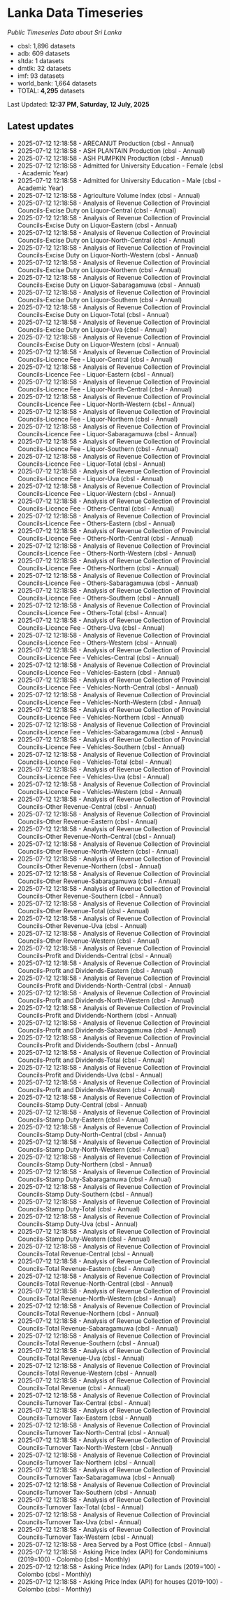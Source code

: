 # Lanka Data Timeseries
*Public Timeseries Data about Sri Lanka*

* cbsl: 1,896 datasets
* adb: 609 datasets
* sltda: 1 datasets
* dmtlk: 32 datasets
* imf: 93 datasets
* world_bank: 1,664 datasets
* TOTAL: **4,295** datasets

Last Updated: **12:37 PM, Saturday, 12 July, 2025**

## Latest updates

* 2025-07-12 12:18:58 - ARECANUT Production (cbsl - Annual)
* 2025-07-12 12:18:58 - ASH PLANTAIN Production (cbsl - Annual)
* 2025-07-12 12:18:58 - ASH PUMPKIN Production (cbsl - Annual)
* 2025-07-12 12:18:58 - Admitted for University Education - Female (cbsl - Academic Year)
* 2025-07-12 12:18:58 - Admitted for University Education - Male (cbsl - Academic Year)
* 2025-07-12 12:18:58 - Agriculture Volume Index (cbsl - Annual)
* 2025-07-12 12:18:58 - Analysis of Revenue Collection of Provincial Councils-Excise Duty on Liquor-Central (cbsl - Annual)
* 2025-07-12 12:18:58 - Analysis of Revenue Collection of Provincial Councils-Excise Duty on Liquor-Eastern (cbsl - Annual)
* 2025-07-12 12:18:58 - Analysis of Revenue Collection of Provincial Councils-Excise Duty on Liquor-North-Central (cbsl - Annual)
* 2025-07-12 12:18:58 - Analysis of Revenue Collection of Provincial Councils-Excise Duty on Liquor-North-Western (cbsl - Annual)
* 2025-07-12 12:18:58 - Analysis of Revenue Collection of Provincial Councils-Excise Duty on Liquor-Northern (cbsl - Annual)
* 2025-07-12 12:18:58 - Analysis of Revenue Collection of Provincial Councils-Excise Duty on Liquor-Sabaragamuwa (cbsl - Annual)
* 2025-07-12 12:18:58 - Analysis of Revenue Collection of Provincial Councils-Excise Duty on Liquor-Southern (cbsl - Annual)
* 2025-07-12 12:18:58 - Analysis of Revenue Collection of Provincial Councils-Excise Duty on Liquor-Total (cbsl - Annual)
* 2025-07-12 12:18:58 - Analysis of Revenue Collection of Provincial Councils-Excise Duty on Liquor-Uva (cbsl - Annual)
* 2025-07-12 12:18:58 - Analysis of Revenue Collection of Provincial Councils-Excise Duty on Liquor-Western (cbsl - Annual)
* 2025-07-12 12:18:58 - Analysis of Revenue Collection of Provincial Councils-Licence Fee - Liquor-Central (cbsl - Annual)
* 2025-07-12 12:18:58 - Analysis of Revenue Collection of Provincial Councils-Licence Fee - Liquor-Eastern (cbsl - Annual)
* 2025-07-12 12:18:58 - Analysis of Revenue Collection of Provincial Councils-Licence Fee - Liquor-North-Central (cbsl - Annual)
* 2025-07-12 12:18:58 - Analysis of Revenue Collection of Provincial Councils-Licence Fee - Liquor-North-Western (cbsl - Annual)
* 2025-07-12 12:18:58 - Analysis of Revenue Collection of Provincial Councils-Licence Fee - Liquor-Northern (cbsl - Annual)
* 2025-07-12 12:18:58 - Analysis of Revenue Collection of Provincial Councils-Licence Fee - Liquor-Sabaragamuwa (cbsl - Annual)
* 2025-07-12 12:18:58 - Analysis of Revenue Collection of Provincial Councils-Licence Fee - Liquor-Southern (cbsl - Annual)
* 2025-07-12 12:18:58 - Analysis of Revenue Collection of Provincial Councils-Licence Fee - Liquor-Total (cbsl - Annual)
* 2025-07-12 12:18:58 - Analysis of Revenue Collection of Provincial Councils-Licence Fee - Liquor-Uva (cbsl - Annual)
* 2025-07-12 12:18:58 - Analysis of Revenue Collection of Provincial Councils-Licence Fee - Liquor-Western (cbsl - Annual)
* 2025-07-12 12:18:58 - Analysis of Revenue Collection of Provincial Councils-Licence Fee - Others-Central (cbsl - Annual)
* 2025-07-12 12:18:58 - Analysis of Revenue Collection of Provincial Councils-Licence Fee - Others-Eastern (cbsl - Annual)
* 2025-07-12 12:18:58 - Analysis of Revenue Collection of Provincial Councils-Licence Fee - Others-North-Central (cbsl - Annual)
* 2025-07-12 12:18:58 - Analysis of Revenue Collection of Provincial Councils-Licence Fee - Others-North-Western (cbsl - Annual)
* 2025-07-12 12:18:58 - Analysis of Revenue Collection of Provincial Councils-Licence Fee - Others-Northern (cbsl - Annual)
* 2025-07-12 12:18:58 - Analysis of Revenue Collection of Provincial Councils-Licence Fee - Others-Sabaragamuwa (cbsl - Annual)
* 2025-07-12 12:18:58 - Analysis of Revenue Collection of Provincial Councils-Licence Fee - Others-Southern (cbsl - Annual)
* 2025-07-12 12:18:58 - Analysis of Revenue Collection of Provincial Councils-Licence Fee - Others-Total (cbsl - Annual)
* 2025-07-12 12:18:58 - Analysis of Revenue Collection of Provincial Councils-Licence Fee - Others-Uva (cbsl - Annual)
* 2025-07-12 12:18:58 - Analysis of Revenue Collection of Provincial Councils-Licence Fee - Others-Western (cbsl - Annual)
* 2025-07-12 12:18:58 - Analysis of Revenue Collection of Provincial Councils-Licence Fee - Vehicles-Central (cbsl - Annual)
* 2025-07-12 12:18:58 - Analysis of Revenue Collection of Provincial Councils-Licence Fee - Vehicles-Eastern (cbsl - Annual)
* 2025-07-12 12:18:58 - Analysis of Revenue Collection of Provincial Councils-Licence Fee - Vehicles-North-Central (cbsl - Annual)
* 2025-07-12 12:18:58 - Analysis of Revenue Collection of Provincial Councils-Licence Fee - Vehicles-North-Western (cbsl - Annual)
* 2025-07-12 12:18:58 - Analysis of Revenue Collection of Provincial Councils-Licence Fee - Vehicles-Northern (cbsl - Annual)
* 2025-07-12 12:18:58 - Analysis of Revenue Collection of Provincial Councils-Licence Fee - Vehicles-Sabaragamuwa (cbsl - Annual)
* 2025-07-12 12:18:58 - Analysis of Revenue Collection of Provincial Councils-Licence Fee - Vehicles-Southern (cbsl - Annual)
* 2025-07-12 12:18:58 - Analysis of Revenue Collection of Provincial Councils-Licence Fee - Vehicles-Total (cbsl - Annual)
* 2025-07-12 12:18:58 - Analysis of Revenue Collection of Provincial Councils-Licence Fee - Vehicles-Uva (cbsl - Annual)
* 2025-07-12 12:18:58 - Analysis of Revenue Collection of Provincial Councils-Licence Fee - Vehicles-Western (cbsl - Annual)
* 2025-07-12 12:18:58 - Analysis of Revenue Collection of Provincial Councils-Other Revenue-Central (cbsl - Annual)
* 2025-07-12 12:18:58 - Analysis of Revenue Collection of Provincial Councils-Other Revenue-Eastern (cbsl - Annual)
* 2025-07-12 12:18:58 - Analysis of Revenue Collection of Provincial Councils-Other Revenue-North-Central (cbsl - Annual)
* 2025-07-12 12:18:58 - Analysis of Revenue Collection of Provincial Councils-Other Revenue-North-Western (cbsl - Annual)
* 2025-07-12 12:18:58 - Analysis of Revenue Collection of Provincial Councils-Other Revenue-Northern (cbsl - Annual)
* 2025-07-12 12:18:58 - Analysis of Revenue Collection of Provincial Councils-Other Revenue-Sabaragamuwa (cbsl - Annual)
* 2025-07-12 12:18:58 - Analysis of Revenue Collection of Provincial Councils-Other Revenue-Southern (cbsl - Annual)
* 2025-07-12 12:18:58 - Analysis of Revenue Collection of Provincial Councils-Other Revenue-Total (cbsl - Annual)
* 2025-07-12 12:18:58 - Analysis of Revenue Collection of Provincial Councils-Other Revenue-Uva (cbsl - Annual)
* 2025-07-12 12:18:58 - Analysis of Revenue Collection of Provincial Councils-Other Revenue-Western (cbsl - Annual)
* 2025-07-12 12:18:58 - Analysis of Revenue Collection of Provincial Councils-Profit and Dividends-Central (cbsl - Annual)
* 2025-07-12 12:18:58 - Analysis of Revenue Collection of Provincial Councils-Profit and Dividends-Eastern (cbsl - Annual)
* 2025-07-12 12:18:58 - Analysis of Revenue Collection of Provincial Councils-Profit and Dividends-North-Central (cbsl - Annual)
* 2025-07-12 12:18:58 - Analysis of Revenue Collection of Provincial Councils-Profit and Dividends-North-Western (cbsl - Annual)
* 2025-07-12 12:18:58 - Analysis of Revenue Collection of Provincial Councils-Profit and Dividends-Northern (cbsl - Annual)
* 2025-07-12 12:18:58 - Analysis of Revenue Collection of Provincial Councils-Profit and Dividends-Sabaragamuwa (cbsl - Annual)
* 2025-07-12 12:18:58 - Analysis of Revenue Collection of Provincial Councils-Profit and Dividends-Southern (cbsl - Annual)
* 2025-07-12 12:18:58 - Analysis of Revenue Collection of Provincial Councils-Profit and Dividends-Total (cbsl - Annual)
* 2025-07-12 12:18:58 - Analysis of Revenue Collection of Provincial Councils-Profit and Dividends-Uva (cbsl - Annual)
* 2025-07-12 12:18:58 - Analysis of Revenue Collection of Provincial Councils-Profit and Dividends-Western (cbsl - Annual)
* 2025-07-12 12:18:58 - Analysis of Revenue Collection of Provincial Councils-Stamp Duty-Central (cbsl - Annual)
* 2025-07-12 12:18:58 - Analysis of Revenue Collection of Provincial Councils-Stamp Duty-Eastern (cbsl - Annual)
* 2025-07-12 12:18:58 - Analysis of Revenue Collection of Provincial Councils-Stamp Duty-North-Central (cbsl - Annual)
* 2025-07-12 12:18:58 - Analysis of Revenue Collection of Provincial Councils-Stamp Duty-North-Western (cbsl - Annual)
* 2025-07-12 12:18:58 - Analysis of Revenue Collection of Provincial Councils-Stamp Duty-Northern (cbsl - Annual)
* 2025-07-12 12:18:58 - Analysis of Revenue Collection of Provincial Councils-Stamp Duty-Sabaragamuwa (cbsl - Annual)
* 2025-07-12 12:18:58 - Analysis of Revenue Collection of Provincial Councils-Stamp Duty-Southern (cbsl - Annual)
* 2025-07-12 12:18:58 - Analysis of Revenue Collection of Provincial Councils-Stamp Duty-Total (cbsl - Annual)
* 2025-07-12 12:18:58 - Analysis of Revenue Collection of Provincial Councils-Stamp Duty-Uva (cbsl - Annual)
* 2025-07-12 12:18:58 - Analysis of Revenue Collection of Provincial Councils-Stamp Duty-Western (cbsl - Annual)
* 2025-07-12 12:18:58 - Analysis of Revenue Collection of Provincial Councils-Total Revenue-Central (cbsl - Annual)
* 2025-07-12 12:18:58 - Analysis of Revenue Collection of Provincial Councils-Total Revenue-Eastern (cbsl - Annual)
* 2025-07-12 12:18:58 - Analysis of Revenue Collection of Provincial Councils-Total Revenue-North-Central (cbsl - Annual)
* 2025-07-12 12:18:58 - Analysis of Revenue Collection of Provincial Councils-Total Revenue-North-Western (cbsl - Annual)
* 2025-07-12 12:18:58 - Analysis of Revenue Collection of Provincial Councils-Total Revenue-Northern (cbsl - Annual)
* 2025-07-12 12:18:58 - Analysis of Revenue Collection of Provincial Councils-Total Revenue-Sabaragamuwa (cbsl - Annual)
* 2025-07-12 12:18:58 - Analysis of Revenue Collection of Provincial Councils-Total Revenue-Southern (cbsl - Annual)
* 2025-07-12 12:18:58 - Analysis of Revenue Collection of Provincial Councils-Total Revenue-Uva (cbsl - Annual)
* 2025-07-12 12:18:58 - Analysis of Revenue Collection of Provincial Councils-Total Revenue-Western (cbsl - Annual)
* 2025-07-12 12:18:58 - Analysis of Revenue Collection of Provincial Councils-Total Revenue (cbsl - Annual)
* 2025-07-12 12:18:58 - Analysis of Revenue Collection of Provincial Councils-Turnover Tax-Central (cbsl - Annual)
* 2025-07-12 12:18:58 - Analysis of Revenue Collection of Provincial Councils-Turnover Tax-Eastern (cbsl - Annual)
* 2025-07-12 12:18:58 - Analysis of Revenue Collection of Provincial Councils-Turnover Tax-North-Central (cbsl - Annual)
* 2025-07-12 12:18:58 - Analysis of Revenue Collection of Provincial Councils-Turnover Tax-North-Western (cbsl - Annual)
* 2025-07-12 12:18:58 - Analysis of Revenue Collection of Provincial Councils-Turnover Tax-Northern (cbsl - Annual)
* 2025-07-12 12:18:58 - Analysis of Revenue Collection of Provincial Councils-Turnover Tax-Sabaragamuwa (cbsl - Annual)
* 2025-07-12 12:18:58 - Analysis of Revenue Collection of Provincial Councils-Turnover Tax-Southern (cbsl - Annual)
* 2025-07-12 12:18:58 - Analysis of Revenue Collection of Provincial Councils-Turnover Tax-Total (cbsl - Annual)
* 2025-07-12 12:18:58 - Analysis of Revenue Collection of Provincial Councils-Turnover Tax-Uva (cbsl - Annual)
* 2025-07-12 12:18:58 - Analysis of Revenue Collection of Provincial Councils-Turnover Tax-Western (cbsl - Annual)
* 2025-07-12 12:18:58 - Area Served by a Post Office (cbsl - Annual)
* 2025-07-12 12:18:58 - Asking Price Index (API) for Condominiums (2019=100) - Colombo (cbsl - Monthly)
* 2025-07-12 12:18:58 - Asking Price Index (API) for Lands (2019=100) - Colombo (cbsl - Monthly)
* 2025-07-12 12:18:58 - Asking Price Index (API) for houses (2019-100) - Colombo (cbsl - Monthly)